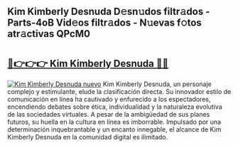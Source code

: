 ## Kim Kimberly Desnuda D𝚎sn𝚞dos filtr𝚊dos - Parts-4oB Vid𝚎os filtr𝚊dos - N𝚞evas f𝚘tos atr𝚊ctivas QPcM0

# <h2><a href="http://mbc39o.tromn.icu/?c=Kim+Kimberly+Desnuda">🔗👉👉👉 Kim Kimberly Desnuda 🔗🔗</a></h2>

[![Kim Kimberly Desnuda nuevo](https://i.imgur.com/pEAQMta.gif)](http://mbc39o.tromn.icu/?c=Kim+Kimberly+Desnuda)
Kim Kimberly Desnuda, un personaje complejo y estimulante, elude la clasificación directa. Su innovador estilo de comunicación en línea ha cautivado y enfurecido a los espectadores, encendiendo debates sobre ética, individualidad y la naturaleza evolutiva de las sociedades virtuales. A pesar de la ambigüedad de sus planes futuros, su huella en la cultura en línea es imborrable. Impulsado por una determinación inquebrantable y un encanto innegable, el alcance de Kim Kimberly Desnuda en la comunidad digital es ilimitado.
